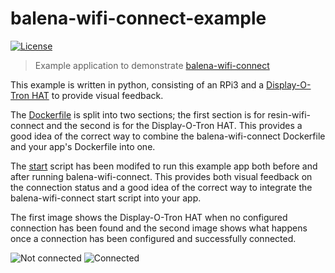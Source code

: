 balena-wifi-connect-example
==========================

[![License](https://img.shields.io/badge/license-Apache%202.0-blue.svg)](https://github.com/balena-projects/balena-wifi-connect-example/blob/master/LICENSE)

> Example application to demonstrate [balena-wifi-connect](https://github.com/resin-io/resin-wifi-connect)

This example is written in python, consisting of an RPi3 and a [Display-O-Tron HAT](https://shop.pimoroni.com/products/display-o-tron-hat) to provide visual feedback. 

The [Dockerfile](./Dockerfile.template) is split into two sections; the first section is for resin-wifi-connect and the second is for the Display-O-Tron HAT. This provides a good idea of the correct way to combine the balena-wifi-connect Dockerfile and your app's Dockerfile into one. 

The [start](./start) script has been modifed to run this example app both before and after running balena-wifi-connect. This provides both visual feedback on the connection status and a good idea of the correct way to integrate the balena-wifi-connect start script into your app.

The first image shows the Display-O-Tron HAT when no configured connection has been found and the second image shows what happens once a connection has been configured and successfully connected.

![Not connected](./images/20161213_162534.jpg?raw=true)
![Connected](./images/20161213_163703.jpg?raw=true)
